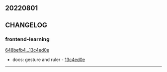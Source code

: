 ## 20220801

## CHANGELOG

### frontend-learning

[648befb4...13c4ed0e](https://github.com/zhbhun/frontend-learning/compare/648befb4...13c4ed0e)

* docs: gesture and ruler - [13c4ed0e](https://github.com/zhbhun/frontend-learning/commit/13c4ed0ebd237a4010efbb731c7fa42fac200b5a)

---

